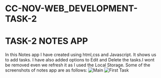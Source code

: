 # CC-NOV-WEB_DEVELOPMENT-TASK-2

# TASK-2 NOTES APP
In this Notes app I have created using html,css and Javascript. It shows us to add tasks.
I have also added options to Edit and Delete the tasks.I wont be removed even we refresh it as I used the Local Storage.
Some of the screenshots of notes app are as follows:
![Main](https://user-images.githubusercontent.com/108987073/204086899-cad645ea-6264-4321-9f59-f7775ccc7ae4.jpg)
![First Task](https://user-images.githubusercontent.com/108987073/204086905-0fb2e368-668d-4095-9b77-6f1fca340c24.jpg)
